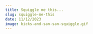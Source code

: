 ```yaml
---
title: Squiggle me this...
slug: squiggle-me-this
date: 11/12/2023
image: bicks-and-san-san-squiggle.gif
---
```

